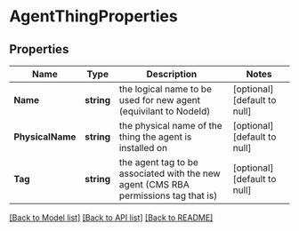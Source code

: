 # AgentThingProperties

## Properties
Name | Type | Description | Notes
------------ | ------------- | ------------- | -------------
**Name** | **string** | the logical name to be used for new agent (equivilant to NodeId) | [optional] [default to null]
**PhysicalName** | **string** | the physical name of the thing the agent is installed on | [optional] [default to null]
**Tag** | **string** | the agent tag to be associated with the new agent (CMS RBA permissions tag that is) | [optional] [default to null]

[[Back to Model list]](../README.md#documentation-for-models) [[Back to API list]](../README.md#documentation-for-api-endpoints) [[Back to README]](../README.md)


